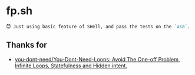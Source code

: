 
# fp.sh

~~~ md
😈 Just using basic feature of SHell, and pass the tests on the `ash`. 🥗
~~~

## Thanks for

- [you-dont-need/You-Dont-Need-Loops: Avoid The One-off Problem, Infinite Loops, Statefulness and Hidden intent.](https://github.com/you-dont-need/You-Dont-Need-Loops)

